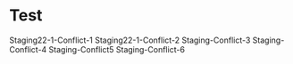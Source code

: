 # Test
Staging22-1-Conflict-1
Staging22-1-Conflict-2
Staging-Conflict-3
Staging-Conflict-4
Staging-Conflict5
Staging-Conflict-6
